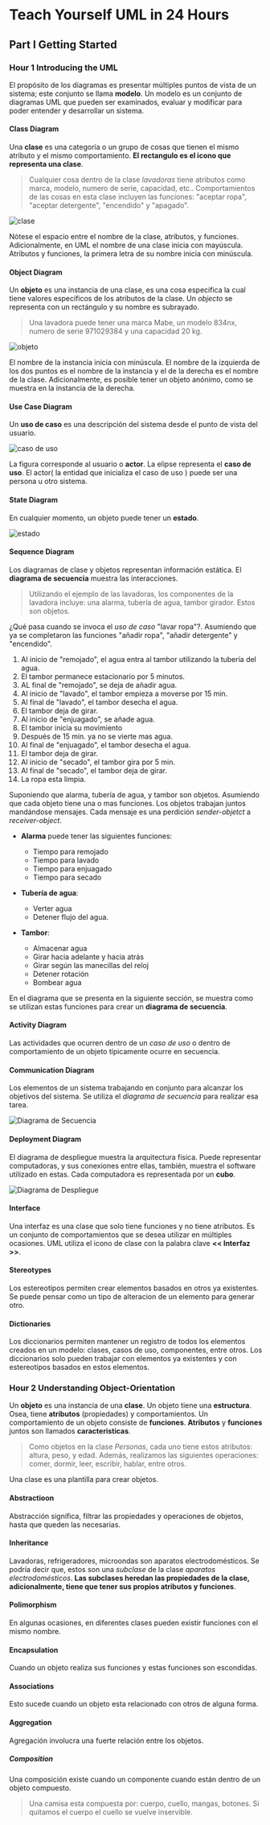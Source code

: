 # Teach Yourself UML in 24 Hours

## Part I Getting Started

### Hour 1 Introducing the UML

El propósito de los diagramas es presentar múltiples puntos de vista de un sistema; este conjunto se llama **modelo**.  Un modelo es un conjunto de diagramas UML que pueden ser examinados, evaluar y modificar para poder entender y desarrollar un sistema.

#### Class Diagram 

Una **clase** es una categoría o un grupo de cosas que tienen el mismo atributo y el mismo comportamiento. **El rectangulo es el icono que representa una clase**.

> Cualquier cosa dentro de la clase *lavadoras* tiene atributos como marca, modelo, numero de serie, capacidad, etc.. Comportamientos de las cosas en esta clase incluyen las funciones: "aceptar ropa", "aceptar detergente", "encendido" y "apagado".


![clase](https://github.com/KillLoGiC/resumen/blob/master/images/clase.png)

Nótese el espacio entre el nombre de la clase, atributos, y funciones. Adicionalmente, en UML el nombre de una clase inicia con mayúscula. Atributos y funciones, la primera letra de su nombre inicia con minúscula. 

#### Object Diagram 

Un **objeto** es una instancia de una clase, es una cosa especifica la cual tiene valores específicos de los atributos de la clase. Un *objecto* se representa con un rectángulo y su nombre es subrayado.

> Una lavadora puede tener una marca Mabe, un modelo 834nx, numero de serie 971029384 y una capacidad 20 kg.

![objeto](https://github.com/KillLoGiC/resumen/blob/master/images/objeto.PNG)

El nombre de la instancia inicia con minúscula. El nombre de la izquierda de los dos puntos es el nombre de la instancia y el de la derecha es el nombre de la clase. Adicionalmente, es posible tener un objeto anónimo, como se muestra en la instancia de la derecha.


#### Use Case Diagram 

Un **uso de caso** es una descripción del sistema desde el punto de vista del usuario.

![caso de uso](https://github.com/KillLoGiC/resumen/blob/master/images/casodeusp.PNG)

La figura corresponde al usuario o **actor**. La elipse representa el **caso de uso**. El actor( la entidad que inicializa el caso de uso ) puede ser una persona u otro sistema.


#### State Diagram 

En cualquier momento, un objeto puede tener un **estado**. 

![estado](https://github.com/KillLoGiC/resumen/blob/master/images/estado.PNG)

#### Sequence Diagram 

Los diagramas de clase y objetos representan información estática. El **diagrama de secuencia** muestra las interacciones.

> Utilizando el ejemplo de las lavadoras, los componentes de la lavadora incluye: una alarma, tubería de agua, tambor girador. Estos son objetos.

¿Qué pasa cuando se invoca  el *uso de caso* "lavar ropa"?. Asumiendo que ya se completaron las funciones "añadir ropa", "añadir detergente" y "encendido".

1. Al inicio de "remojado", el agua entra al tambor utilizando la tubería del agua.
2. El tambor permanece estacionario por 5 minutos.
3. AL final de "remojado", se deja de añadir agua.
4. Al inicio de "lavado", el tambor empieza a moverse por 15 min.
5. Al final de "lavado", el tambor desecha el agua.
6. El tambor deja de girar.
7. Al inicio de "enjuagado", se añade agua.
8. El tambor inicia su movimiento
9. Después de 15 min. ya no se vierte mas agua.
10. Al final de "enjuagado", el tambor desecha el agua.
11. El tambor deja de girar.
12. Al inicio de "secado", el tambor gira por 5 min.
13. Al final de "secado", el tambor deja de girar.
14. La ropa esta limpia. 

Suponiendo que alarma, tubería de agua, y tambor son objetos. Asumiendo que cada objeto tiene una o mas funciones. Los objetos trabajan juntos mandándose mensajes. Cada mensaje es una perdición  *sender-objetct* a *receiver-object*. 

- **Alarma** puede tener las siguientes funciones:
    - Tiempo para remojado
    - Tiempo para lavado 
    - Tiempo para enjuagado
    - Tiempo para secado

- **Tubería de agua**:
    - Verter agua 
    - Detener flujo del agua.

- **Tambor**:
    - Almacenar agua 
    - Girar hacia adelante y hacia atrás
    - Girar según las manecillas del reloj
    - Detener rotación
    - Bombear agua 

En el diagrama que se presenta en la siguiente sección, se muestra como se utilizan estas funciones para crear un **diagrama  de secuencia**. 


#### Activity Diagram 

Las actividades que ocurren dentro de un *caso de uso* o dentro de comportamiento de un objeto típicamente ocurre en secuencia.


#### Communication Diagram 

Los elementos de un sistema trabajando en conjunto para alcanzar los objetivos del sistema. Se utiliza el *diagrama de secuencia* para realizar esa tarea.


![Diagrama de Secuencia](https://github.com/KillLoGiC/resumen/blob/master/images/diagramaDeSecuencia.PNG)

#### Deployment Diagram 

El diagrama de despliegue muestra la arquitectura física. Puede representar computadoras, y sus conexiones entre ellas, también, muestra el software utilizado en estas. Cada computadora es representada por un **cubo**.

![Diagrama de Despliegue](https://github.com/KillLoGiC/resumen/blob/master/images/deployDiagram.PNG)

#### Interface

Una interfaz es una clase que solo tiene funciones y no tiene atributos. Es un conjunto de comportamientos que se desea utilizar en múltiples ocasiones. UML utiliza el icono de clase con la palabra clave **<< Interfaz >>**.

#### Stereotypes

Los estereotipos permiten crear elementos basados en otros ya existentes. Se puede pensar como un tipo de alteracion de un elemento para generar otro.

#### Dictionaries

Los diccionarios permiten mantener un registro de todos los elementos creados en un modelo: clases, casos de uso, componentes, entre otros. Los diccionarios solo pueden trabajar con elementos ya existentes y con estereotipos basados en estos elementos.


### Hour 2 Understanding Object-Orientation

Un **objeto** es una instancia de una **clase**. Un objeto tiene una **estructura**. Osea, tiene **atributos** (propiedades) y comportamientos. Un comportamiento de un objeto consiste de **funciones**. **Atributos** y **funciones** juntos son llamados **caracteristicas**. 

> Como objetos en la clase *Personas*, cada uno tiene estos atributos: altura, peso, y edad. Además, realizamos las siguientes operaciones: comer, dormir, leer, escribir, hablar, entre otros.


Una clase es una plantilla para crear objetos.


#### Abstractioon

Abstracción significa, filtrar las propiedades y operaciones de objetos, hasta que queden las necesarias.

#### Inheritance

Lavadoras, refrigeradores, microondas son aparatos electrodomésticos. Se podría decir que, estos son una *subclase* de la clase *aparatos electrodomésticos*. **Las subclases heredan las propiedades de la clase, adicionalmente, tiene que tener sus propios atributos y funciones**.

#### Polimorphism

En algunas ocasiones, en diferentes clases pueden existir funciones con el mismo nombre.


#### Encapsulation

Cuando un objeto realiza sus funciones y estas funciones son escondidas.

#### Associations

Esto sucede cuando un objeto esta relacionado con otros de alguna forma.

#### Aggregation

Agregación involucra una fuerte relación entre los objetos.

##### Composition

Una composición existe cuando un componente cuando están dentro de un objeto compuesto.

> Una camisa esta compuesta por: cuerpo, cuello, mangas, botones. Si quitamos el cuerpo el cuello se vuelve inservible. 



